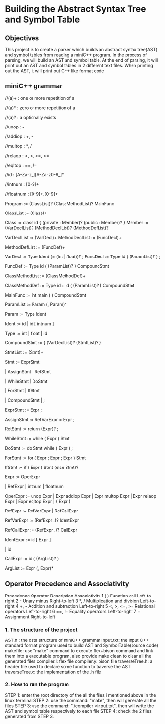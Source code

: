 # Building the Abstract Syntax Tree and Symbol Table

## Objectives
This project is to create a parser which builds an abstract syntax tree(AST) and symbol tables from reading a miniC++ program. In the process of parsing, we will build an AST and symbol table. At the end of parsing, it will print out an AST and symbol tables in 2 different text files. When printing out the AST, it will print out C++ like format code

## miniC++ grammar
//(a)+ : one or more repetition of a

//(a)* : zero or more repetition of a

//(a)? : a optionally exists

//unop : -

//addiop : +, -

//multop : *, /

//relaop :  <, >, <=, >=

//eqltop : ==, !=

//id : [A-Za-z_][A-Za-z0-9_]*

//intnum : [0-9]+

//floatnum : [0-9]+.[0-9]+



Program := (ClassList)? (ClassMethodList)? MainFunc



ClassList := (Class)+

Class := class id { (private : Member)? (public : Member)? } Member := (VarDeclList)? (MethodDeclList)? (MethodDefList)?

VarDeclList := (VarDecl)+
MethodDeclList := (FuncDecl)+

MethodDefList := (FuncDef)+

VarDecl := Type Ident (= (int | float))? ; FuncDecl := Type id ( (ParamList)? ) ;

FuncDef := Type id ( (ParamList)? ) CompoundStmt

ClassMethodList := (ClassMethodDef)+

ClassMethodDef := Type id :: id ( (ParamList)? ) CompoundStmt

MainFunc := int main ( ) CompoundStmt

ParamList := Param (, Param)*

Param := Type Ident

Ident := id | id [ intnum ]

Type := int | float | id


CompoundStmt := { (VarDeclList)? (StmtList)? }

StmtList := (Stmt)+

Stmt := ExprStmt

| AssignStmt | RetStmt

| WhileStmt | DoStmt

| ForStmt
| IfStmt

| CompoundStmt | ;

ExprStmt := Expr ;

AssignStmt := RefVarExpr = Expr ;

RetStmt := return (Expr)? ;

WhileStmt := while ( Expr ) Stmt

DoStmt := do Stmt while ( Expr ) ;

ForStmt := for ( Expr ; Expr ; Expr ) Stmt

IfStmt := if ( Expr ) Stmt (else Stmt)?

Expr := OperExpr

| RefExpr | intnum | floatnum

OperExpr :=	unop Expr
|	Expr addiop Expr
|	Expr multop Expr
|	Expr relaop Expr
|	Expr eqltop Expr
|	( Expr )

RefExpr := RefVarExpr | RefCallExpr

RefVarExpr := (RefExpr .)? IdentExpr

RefCallExpr := (RefExpr .)? CallExpr

IdentExpr := id [ Expr ]

| id

CallExpr := id ( (ArgList)? )

ArgList := Expr (, Expr)*

## Operator Precedence and Associativity
Precedence	Operator	Description	Associativity
     1	      ( )	 Function call	 Left-to-right
     2	       -	  Unary minus	   Right-to-left
     3	      *, /  Multiplication and division	     Left-to-right
     4	      +, -	Addition and subtraction	       Left-to-right
     5	  <, >, <=, >=	  Relational operators	     Left-to-right
     6	     ==, !=	      Equality operators	       Left-to-right
     7	         =	       Assignment	               Right-to-left

### 1. The structure of the project

AST.h : the data structure of miniC++ grammar
input.txt: the input C++ standard format program used to build AST and SymbolTable(source code)
makefile: use "make" command to execute flex+bison command and link them into a executable program, also provide make clean to clear all the generated files
compiler.l: flex file
compiler.y: bison file
traverseTree.h: a header file used to declare some function to traverse the AST
traverseTree.c: the implementation of the .h file

### 2. How to run the program

STEP 1: enter the root directory of the all the files i mentioned above in the linux terminal
STEP 2: use the command:  "make", then will generate all the files
STEP 3: use the command: "./compiler <input.txt", then will write the AST and symbol table respectively to each file
STEP 4: check the 2 files generated from STEP 3.
